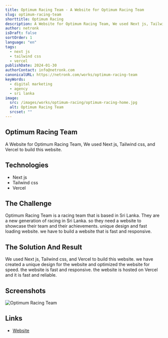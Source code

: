 ```yaml
---
title: Optimum Racing Team - A Website for Optimum Racing Team
slug: optimum-racing-team
shorttitle: Optimum Racing
description: A Website for Optimum Racing Team, We used Next js, Tailwind css, and Vercel to build this website.
author: netronk
isDraft: false
sortOrder: 1
language: "en"
tags:
  - next js
  - tailwind css
  - vercel
publishDate: 2024-01-30
authorContact: info@netronk.com
canonicalURL: https://netronk.com/works/optimum-racing-team
keyWords:
  - digital marketing
  - agency
  - sri lanka
image:
  src: /images/works/optimum-racing/optimum-racing-home.jpg
  alt: Optimum Racing Team
  srcset: ""
---
```


## Optimum Racing Team

A Website for Optimum Racing Team, We used Next js, Tailwind css, and Vercel to build this website.

## Technologies

- Next js
- Tailwind css
- Vercel

## The Challenge

Optimum Racing Team is a racing team that is based in Sri Lanka. They are a new generation of racing in Sri Lanka.
so they need a website to showcase their team and their achievements. unique design and fast loading website.
we have to build a website that is fast and responsive.

## The Solution And Result

We used Next js, Tailwind css, and Vercel to build this website. we have created a unique design for the website and optimized the website for speed.
the website is fast and responsive. the website is hosted on Vercel and it is fast and reliable.

## Screenshots

![Optimum Racing Team](https://www.optimumrac.ing/og.jpeg)

## Links

- [Website](https://www.optimumrac.ing)
